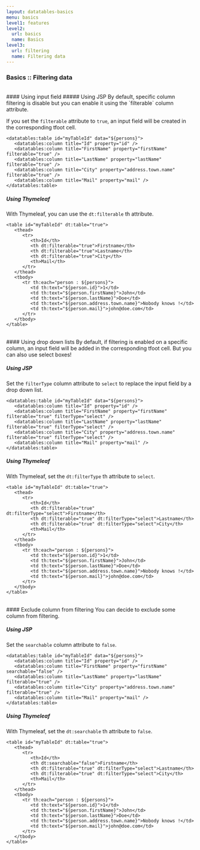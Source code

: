 ```yaml
---
layout: datatables-basics
menu: basics
level1: features
level2:
  url: basics
  name: Basics
level3:
  url: filtering
  name: Filtering data
---
```


### Basics :: Filtering data

<br />
#### Using input field
##### Using JSP
By default, specific column filtering is disable but you can enable it using the `filterable` column attribute.

If you set the `filterable` attribute to `true`, an input field will be created in the corresponding tfoot cell.

	<datatables:table id="myTableId" data="${persons}">
	   <datatables:column title="Id" property="id" />
	   <datatables:column title="FirstName" property="firstName" filterable="true" />
	   <datatables:column title="LastName" property="lastName" filterable="true" />
	   <datatables:column title="City" property="address.town.name" filterable="true" />
	   <datatables:column title="Mail" property="mail" />
	</datatables:table>

##### Using Thymeleaf
With Thymeleaf, you can use the `dt:filterable` th attribute.

	<table id="myTableId" dt:table="true">
	   <thead>
	      <tr>
	         <th>Id</th>
	         <th dt:filterable="true">Firstname</th>
	         <th dt:filterable="true">Lastname</th>
	         <th dt:filterable="true">City</th>
	         <th>Mail</th>
	      </tr>
	   </thead>
	   <tbody>
	      <tr th:each="person : ${persons}">
	         <td th:text="${person.id}">1</td>
	         <td th:text="${person.firstName}">John</td>
	         <td th:text="${person.lastName}">Doe</td>
	         <td th:text="${person.address.town.name}">Nobody knows !</td>
	         <td th:text="${person.mail}">john@doe.com</td>
	      </tr>
	   </tbody>
	</table>

<br />
#### Using drop down lists
By default, if filtering is enabled on a specific column, an input field will be added in the corresponding tfoot cell. But you can also use select boxes!

##### Using JSP
Set the `filterType` column attribute to `select` to replace the input field by a drop down list.

	<datatables:table id="myTableId" data="${persons}">
	   <datatables:column title="Id" property="id" />
	   <datatables:column title="FirstName" property="firstName" filterable="true" filterType="select" />
	   <datatables:column title="LastName" property="lastName" filterable="true" filterType="select" />
	   <datatables:column title="City" property="address.town.name" filterable="true" filterType="select" />
	   <datatables:column title="Mail" property="mail" />
	</datatables:table>

##### Using Thymeleaf
With Thymeleaf, set the `dt:filterType` th attribute to `select`.

	<table id="myTableId" dt:table="true">
	   <thead>
	      <tr>
	         <th>Id</th>
	         <th dt:filterable="true" dt:filterType="select">Firstname</th>
	         <th dt:filterable="true" dt:filterType="select">Lastname</th>
	         <th dt:filterable="true" dt:filterType="select">City</th>
	         <th>Mail</th>
	      </tr>
	   </thead>
	   <tbody>
	      <tr th:each="person : ${persons}">
	         <td th:text="${person.id}">1</td>
	         <td th:text="${person.firstName}">John</td>
	         <td th:text="${person.lastName}">Doe</td>
	         <td th:text="${person.address.town.name}">Nobody knows !</td>
	         <td th:text="${person.mail}">john@doe.com</td>
	      </tr>
	   </tbody>
	</table>

<br />
#### Exclude column from filtering
You can decide to exclude some column from filtering. 

##### Using JSP
Set the `searchable` column attribute to `false`.

	<datatables:table id="myTableId" data="${persons}">
	   <datatables:column title="Id" property="id" />
	   <datatables:column title="FirstName" property="firstName" searchable="false" />
	   <datatables:column title="LastName" property="lastName" filterable="true" />
	   <datatables:column title="City" property="address.town.name" filterable="true" />
	   <datatables:column title="Mail" property="mail" />
	</datatables:table>

##### Using Thymeleaf
With Thymeleaf, set the `dt:searchable` th attribute to `false`.

	<table id="myTableId" dt:table="true">
	   <thead>
	      <tr>
	         <th>Id</th>
	         <th dt:searchable="false">Firstname</th>
	         <th dt:filterable="true" dt:filterType="select">Lastname</th>
	         <th dt:filterable="true" dt:filterType="select">City</th>
	         <th>Mail</th>
	      </tr>
	   </thead>
	   <tbody>
	      <tr th:each="person : ${persons}">
	         <td th:text="${person.id}">1</td>
	         <td th:text="${person.firstName}">John</td>
	         <td th:text="${person.lastName}">Doe</td>
	         <td th:text="${person.address.town.name}">Nobody knows !</td>
	         <td th:text="${person.mail}">john@doe.com</td>
	      </tr>
	   </tbody>
	</table>